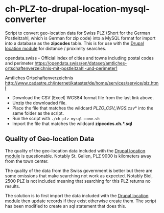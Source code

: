 # ch-PLZ-to-drupal-location-mysql-converter
Script to convert geo-location data for Swiss PLZ (Short for the German Postleitzahl, which is German for zip code) into a MySQL format for import into a database as the **zipcodes** table. This is for use with the [Drupal location module](http://drupal.org/project/location) for distance / proximity searches.

opendata.swiss - Official index of cities and towns including postal codes and perimeter
https://opendata.swiss/en/dataset/amtliches-ortschaftenverzeichnis-mit-postleitzahl-und-perimeter1

Amtliches Ortschaftenverzeichnis
http://www.cadastre.ch/internet/kataster/de/home/services/service/plz.html

- Download the CSV (Excel) WGS84 format file from the last link above.
- Unzip the downloaded file.
- Place the file that matches the wildcard **PLZO_CSV_WGS*.csv** into the same folder as the script.
- Run the script with `./ch-plz-mysql-conv.sh`
- Import the file that matches the wildcard **zipcodes.ch.*.sql**

## Quality of Geo-location Data

The quality of the geo-location data included with the [Drupal location module](http://drupal.org/project/location) is questionable. Notably St. Gallen, PLZ 9000 is kilometers away from the town center.

The quality of the data from the Swiss government is better but there are some omissions that make searching not work as expected. Notably Biel, 2500 PLZ is not included meaning that searching for this PLZ returns no results.

The solution is to first import the data included with the  [Drupal location module](http://drupal.org/project/location) then update records if they exist otherwise create them. The script has been modified to create an sql statement that does this.